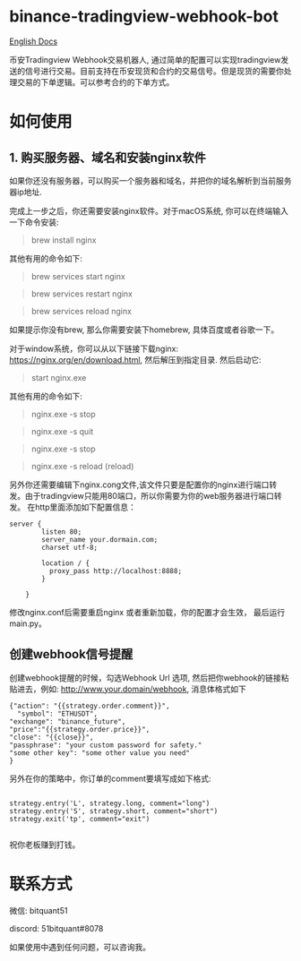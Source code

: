 # binance-tradingview-webhook-bot

[English Docs](README.md) 

币安Tradingview Webhook交易机器人,
通过简单的配置可以实现tradingview发送的信号进行交易。目前支持在币安现货和合约的交易信号。但是现货的需要你处理交易的下单逻辑。可以参考合约的下单方式。

# 如何使用

## 1. 购买服务器、域名和安装nginx软件
如果你还没有服务器，可以购买一个服务器和域名，并把你的域名解析到当前服务器ip地址.

完成上一步之后，你还需要安装nginx软件。对于macOS系统,
你可以在终端输入一下命令安装:

> brew install nginx

其他有用的命令如下:

> brew services start nginx 

> brew services restart nginx

> brew services reload nginx

如果提示你没有brew, 那么你需要安装下homebrew, 具体百度或者谷歌一下。

对于window系统，你可以从以下链接下载nginx:
https://nginx.org/en/download.html, 然后解压到指定目录. 然后启动它:

> start nginx.exe

其他有用的命令如下:

> nginx.exe -s stop

> nginx.exe -s quit

> nginx.exe -s stop

> nginx.exe -s reload (reload)


另外你还需要编辑下nginx.cong文件,该文件只要是配置你的nginx进行端口转发。由于tradingview只能用80端口，所以你需要为你的web服务器进行端口转发。
在http里面添加如下配置信息：

```
server {
        listen 80;
        server_name your.dormain.com;
        charset utf-8;

        location / {
          proxy_pass http://localhost:8888;
        }

    }

```

修改nginx.conf后需要重启nginx 或者重新加载，你的配置才会生效， 最后运行main.py。

## 创建webhook信号提醒

 创建webhook提醒的时候，勾选Webhook Url 选项,
 然后把你webhook的链接粘贴进去，例如: http://www.your.domain/webhook,
 消息体格式如下

```
{"action": "{{strategy.order.comment}}",
  "symbol": "ETHUSDT",
"exchange": "binance_future",
"price":"{{strategy.order.price}}",
"close": "{{close}}",
"passphrase": "your custom password for safety."
"some other key": "some other value you need"
}

```

另外在你的策略中，你订单的comment要填写成如下格式:

```

strategy.entry('L', strategy.long, comment="long")
strategy.entry('S', strategy.short, comment="short")
strategy.exit('tp', comment="exit")


```

祝你老板赚到打钱。


# 联系方式

微信: bitquant51 

discord: 51bitquant#8078

如果使用中遇到任何问题，可以咨询我。